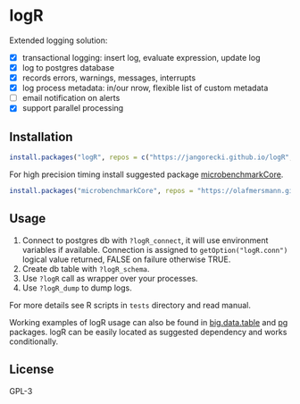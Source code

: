# logR

Extended logging solution:

- [x] transactional logging: insert log, evaluate expression, update log
- [x] log to postgres database
- [x] records errors, warnings, messages, interrupts
- [x] log process metadata: in/our nrow, flexible list of custom metadata
- [ ] email notification on alerts
- [x] support parallel processing

## Installation

```r
install.packages("logR", repos = c("https://jangorecki.github.io/logR", "https://cran.rstudio.com"))
```

For high precision timing install suggested package [microbenchmarkCore](https://github.com/olafmersmann/microbenchmarkCore).  
```r
install.packages("microbenchmarkCore", repos = "https://olafmersmann.github.io/drat")
```

## Usage

1. Connect to postgres db with `?logR_connect`, it will use environment variables if available. Connection is assigned to `getOption("logR.conn")` logical value returned, FALSE on failure otherwise TRUE.  
2. Create db table with `?logR_schema`.  
3. Use `?logR` call as wrapper over your processes.  
4. Use `?logR_dump` to dump logs.  

For more details see R scripts in `tests` directory and read manual.  

Working examples of logR usage can also be found in [big.data.table](https://gitlab.com/jangorecki/big.data.table) and [pg](https://gitlab.com/jangorecki/pg) packages. logR can be easily located as suggested dependency and works conditionally.  

## License

GPL-3

